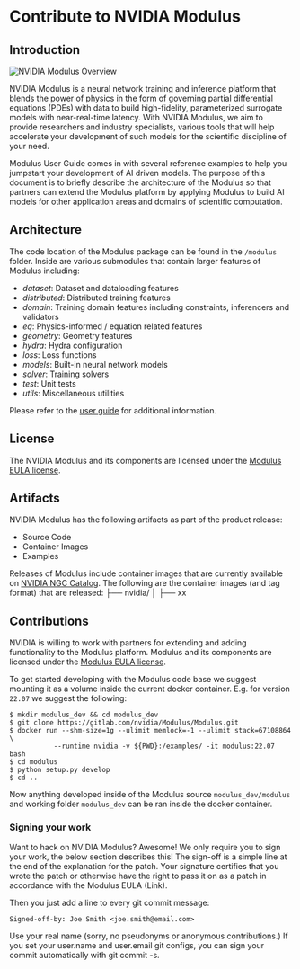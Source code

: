 # Contribute to NVIDIA Modulus

## Introduction
![NVIDIA Modulus Overview](/Modulus_overview.png)

NVIDIA Modulus is a neural network training and inference platform that blends the power of physics in the form of governing partial differential equations (PDEs) with data to build high-fidelity, parameterized surrogate models with near-real-time latency. 
With NVIDIA Modulus, we aim to provide researchers and industry specialists, various tools that will help accelerate your development of such models for the scientific discipline of your need. 

Modulus User Guide comes in with several reference examples to help you jumpstart your development of AI driven models. 
The purpose of this document is to briefly describe the architecture of the Modulus so that partners can extend the Modulus platform by applying Modulus to build AI models for other application areas and domains of scientific computation.

## Architecture

The code location of the Modulus package can be found in the `/modulus` folder.
Inside are various submodules that contain larger features of Modulus including:

- *dataset*: Dataset and dataloading features
- *distributed*: Distributed training features
- *domain*: Training domain features including constraints, inferencers and validators
- *eq*: Physics-informed / equation related features
- *geometry*: Geometry features
- *hydra*: Hydra configuration
- *loss*: Loss functions
- *models*: Built-in neural network models
- *solver*: Training solvers
- *test*: Unit tests
- *utils*: Miscellaneous utilities

Please refer to the [user guide](https://docs.nvidia.com/deeplearning/modulus/user_guide/getting_started/toc.html) for additional information.

## License

The NVIDIA Modulus and its components are licensed under the [Modulus EULA license](/LICENSE.txt).

## Artifacts

NVIDIA Modulus has the following artifacts as part of the product release:
- Source Code
- Container Images
- Examples

Releases of Modulus include container images that are currently available on [NVIDIA NGC Catalog](https://catalog.ngc.nvidia.com/orgs/nvidia/teams/modulus/containers/modulus).
The following are the container images (and tag format) that are released:
├── nvidia/
│   ├── xx
 
## Contributions
NVIDIA is willing to work with partners for extending and adding functionality to the Modulus platform. Modulus and its components are licensed under the [Modulus EULA license](/LICENSE.txt).

To get started developing with the Modulus code base we suggest mounting it as a volume inside the current docker container.
E.g. for version `22.07` we suggest the following:

```shell
$ mkdir modulus_dev && cd modulus_dev
$ git clone https://gitlab.com/nvidia/Modulus/Modulus.git
$ docker run --shm-size=1g --ulimit memlock=-1 --ulimit stack=67108864 \
           --runtime nvidia -v ${PWD}:/examples/ -it modulus:22.07 bash
$ cd modulus
$ python setup.py develop
$ cd ..
```
Now anything developed inside of the Modulus source `modulus_dev/modulus` and working folder `modulus_dev` can be ran inside the docker container.

 
### Signing your work
Want to hack on NVIDIA Modulus? Awesome! We only require you to sign your work, the below section describes this!
The sign-off is a simple line at the end of the explanation for the patch. Your signature certifies that you wrote the patch or otherwise have the right to pass it on as a patch in accordance with the Modulus EULA (Link). 
 
Then you just add a line to every git commit message:
```
Signed-off-by: Joe Smith <joe.smith@email.com>
```

Use your real name (sorry, no pseudonyms or anonymous contributions.)
If you set your user.name and user.email git configs, you can sign your commit automatically with git commit -s.
